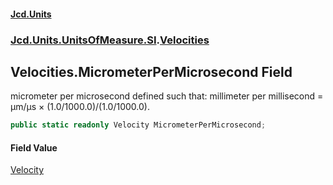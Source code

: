 #### [Jcd.Units](index 'index')
### [Jcd.Units.UnitsOfMeasure.SI](Jcd.Units.UnitsOfMeasure.SI 'Jcd.Units.UnitsOfMeasure.SI').[Velocities](Velocities 'Jcd.Units.UnitsOfMeasure.SI.Velocities')

## Velocities.MicrometerPerMicrosecond Field

micrometer per microsecond defined such that: millimeter per millisecond = μm/μs × (1.0/1000.0)/(1.0/1000.0).

```csharp
public static readonly Velocity MicrometerPerMicrosecond;
```

#### Field Value
[Velocity](Velocity 'Jcd.Units.UnitTypes.Velocity')